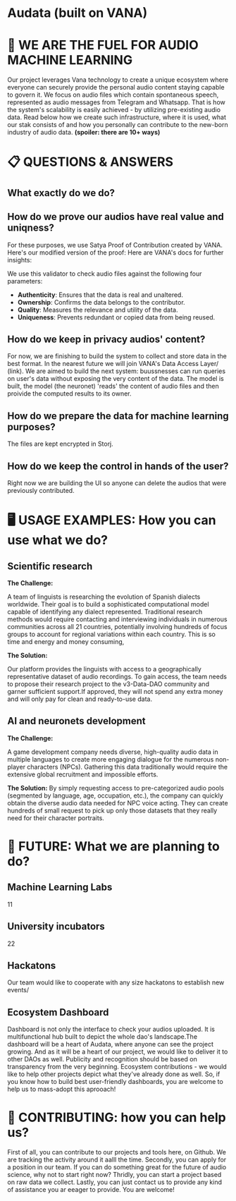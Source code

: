 # Audata (built on VANA)

# 🚀 WE ARE THE FUEL FOR AUDIO MACHINE LEARNING
Our project leverages Vana technology to create a unique ecosystem where everyone can securely provide the personal audio content staying capable to govern it. We focus on audio files which contain spontaneous speech, represented as audio messages from Telegram and Whatsapp. That is how the system's scalability is easily achieved - by utilizing pre-existing audio data. 
Read below how we create such infrastructure, where it is used, what our stak consists of and how you personally can contribute to the new-born industry of audio data. **(spoiler: there are 10+ ways)**

# 📋 QUESTIONS & ANSWERS
What exactly do we do?
---

How do we prove our audios have real value and uniqness? 
---
For these purposes, we use Satya Proof of Contribution created by VANA.
Here's our modified version of the proof:
Here are VANA's docs for further insights:

We use this validator to check audio files against the following four parameters:

+ **Authenticity**: Ensures that the data is real and unaltered.
+ **Ownership**: Confirms the data belongs to the contributor.
+ **Quality**: Measures the relevance and utility of the data.
+ **Uniqueness**: Prevents redundant or copied data from being reused.

How do we keep in privacy audios' content?
---
For now, we are finishing to build the system to collect and store data in the best format. In the nearest future we will join VANA's Data Access Layer/ (link). 
We are aimed to build the next system: buussnesses can run queries on user's data without exposing the very content of the data. The model is built, the model (the neuronet) 'reads' the content of audio files and then proivide the computed results to its owner. 

How do we prepare the data for machine learning purposes?
---
The files are kept encrypted in Storj. 

How do we keep the control in hands of the user?
---
Right now we are building the UI so anyone can delete the audios that were previously contributed. 


# 🖥️ USAGE EXAMPLES: How you can use what we do?
Scientific research
---
**The Challenge:**

A team of linguists is researching the evolution of Spanish dialects worldwide. Their goal is to build a sophisticated computational model capable of identifying any dialect represented. Traditional research methods would require contacting and interviewing individuals in numerous communities across all 21 countries, potentially involving hundreds of focus groups to account for regional variations within each country. This is so time and energy and money consuming,

**The Solution:**

Our platform provides the linguists with access to a geographically representative dataset of audio recordings. To gain access, the team needs to propose their research project to the v3-Data-DAO community and garner sufficient support.If approved, they will not spend any extra money and will only pay for clean and ready-to-use data.

AI and neuronets development
---
**The Challenge:**

A game development company needs diverse, high-quality audio data in multiple languages to create more engaging dialogue for the numerous non-player characters (NPCs). Gathering this data traditionally would require the extensive global recruitment and impossible efforts.

**The Solution:**
By simply requesting access to pre-categorized audio pools (segmented by language, age, occupation, etc.), the company can quickly obtain the diverse audio data needed for NPC voice acting. They can create hundreds of small request to pick up only those datasets that they really need for their character portraits.

# 🌟 FUTURE: What we are planning to do?
Machine Learning Labs
---
11

University incubators
---
22

Hackatons
---
Our team would like to cooperate with any size hackatons to establish new events/

Ecosystem Dashboard
---
Dashboard is not only the interface to check your audios uploaded. It is multifunctional hub built to depict the whole dao's landscape.The dashboard will be a heart of Audata, where anyone can see the project growing. And as it will be a heart of our project, we would like to deliver it to other DAOs as well. Publicity and recognition should be based on transparency from the very beginning. Ecosystem contributions - we would like to help other projects depict what they've already done as well. So, if you know how to build best user-friendly dashboards, you are welcome to help us to mass-adopt this aprooach! 


# 🤝 CONTRIBUTING: how you can help us?
First of all, you can contribute to our projects and tools here, on Github. We are tracking the activity around it aalll the time. 
Secondly, you can apply for a position in our team. If you can do something great for the future of audio science, why not to start right now? 
Thridly, you can start a project based on raw data we collect.
Lastly, you can just contact us to provide any kind of assistance you ar eeager to provide. You are welcome! 
